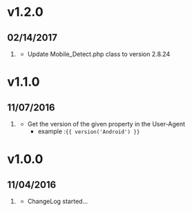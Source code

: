 # v1.2.0
##  02/14/2017

1. [](#new)
    * Update Mobile_Detect.php class to version 2.8.24
      
# v1.1.0
##  11/07/2016

1. [](#new)
    * Get the version of the given property in the User-Agent
      - example :`{{ version('Android') }}`

# v1.0.0
## 11/04/2016

1. [](#new)
    * ChangeLog started...
